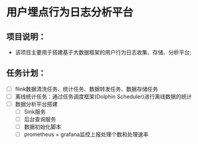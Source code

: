 # 用户埋点行为日志分析平台

## 项目说明：
- 该项目主要用于搭建基于大数据框架的用户行为日志收集、存储、分析平台;



## 任务计划：
- [ ] flink数据清洗任务、统计任务、数据转发任务、数据存储任务
- [ ] 离线统计任务：通过任务调度框架(Dolphin Scheduler)进行离线数据的统计
- [ ] 数据分析平台搭建
    - [ ] Sink服务
    - [ ] 后台查询服务
    - [ ] 数据初始化脚本
    - [ ] prometheus + grafana监控上报处理个数和处理速率